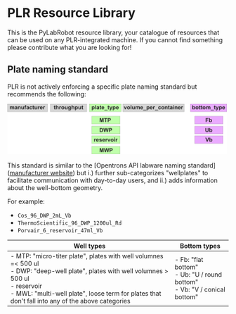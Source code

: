 
# PLR Resource Library

This is the PyLabRobot resource library, your catalogue of resources that can be used on any PLR-integrated machine. If you cannot find something please contribute what you are looking for!

## Plate naming standard

PLR is not actively enforcing a specific plate naming standard but recommends the following:

<img src="_ims/PLR_plate_naming_standards.png" alt="PLR_plate_naming_standards" width="500"/>

This standard is similar to the [Opentrons API labware naming standard]([manufacturer website](https://ecatalog.corning.com/life-sciences/b2b/UK/en/Microplates/Assay-Microplates/96-Well-Microplates/Costar%C2%AE-Multiple-Well-Cell-Culture-Plates/p/3516)) but i.) further sub-categorizes "wellplates" to facilitate communication with day-to-day users, and ii.) adds information about the well-bottom geometry.

For example:
- `Cos_96_DWP_2mL_Vb`
- `ThermoScientific_96_DWP_1200ul_Rd`
- `Porvair_6_reservoir_47ml_Vb`

| Well types               | Bottom types              |
|--------------------|--------------------|
| - MTP: "micro-titer plate", plates with well volumnes =< 500 ul <br>- DWP: "deep-well plate", plates with well volumnes > 500 ul <br>- reservoir <br>- MWL: "multi-well plate", loose term for plates that don't fall into any of the above categories<br> | - Fb: "flat bottom" <br>- Ub: "U / round bottom" <br>- Vb: "V / conical bottom" <br> |

